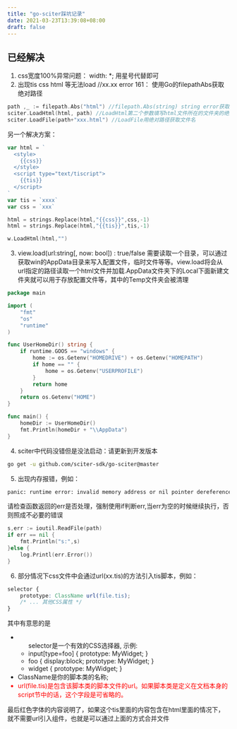 ```yaml
---
title: "go-sciter踩坑记录"
date: 2021-03-23T13:39:08+08:00
draft: false
---
```


## 已经解决
1. css宽度100%异常问题： width: *; 用星号代替即可
2. 出现tis css html 等无法load //xx.xx error 161：
使用Go的filepathAbs获取绝对路径

``` go golang
path ,_ := filepath.Abs("html") //filepath.Abs(string) string error获取绝对路径
sciter.LoadHtml(html, path) //LoadHtml第二个参数填写html文件所在的文件夹的绝对路径
sciter.LoadFile(path+"xxx.html") //LoadFile用绝对路径获取文件名
```
另一个解决方案：
``` go golang
var html = `
  <style>
    {{css}}
  </style>
  <script type="text/tiscript">
    {{tis}}
  </script>
`
var tis = `xxxx`
var css = `xxx`

html = strings.Replace(html,"{{css}}",css,-1)
html = strings.Replace(html,"{{tis}}",tis,-1)

w.LoadHtml(html,"")
```
3. view.load(url:string[, now: bool]) : true/false 需要读取一个目录，可以通过获取win的AppData目录来写入配置文件，临时文件等等。view.load将会从url指定的路径读取一个html文件并加载.AppData文件夹下的Local下面新建文件夹就可以用于存放配置文件等，其中的Temp文件夹会被清理
``` go golang
package main

import (
    "fmt"
    "os"
    "runtime"
)

func UserHomeDir() string {
    if runtime.GOOS == "windows" {
        home := os.Getenv("HOMEDRIVE") + os.Getenv("HOMEPATH")
        if home == "" {
            home = os.Getenv("USERPROFILE")
        }
        return home
    }
    return os.Getenv("HOME")
}

func main() {
    homeDir := UserHomeDir()
    fmt.Println(homeDir + "\\AppData")
}
```

4. sciter中代码没错但是没法启动：请更新到开发版本
``` bash
go get -u github.com/sciter-sdk/go-sciter@master
```

5. 出现内存报错，例如：
``` bash
panic: runtime error: invalid memory address or nil pointer dereference
```
请检查函数返回的err是否处理，强制使用if判断err,当err为空的时候继续执行，否则照成不必要的错误

``` go golang
s,err := ioutil.ReadFile(path)
if err == nil {
    fmt.Println("s:",s)
}else {
    log.Printl(err.Error())
}
```
6. 部分情况下css文件中会通过url(xx.tis)的方法引入tis脚本，例如：
``` css
selector {
    prototype: ClassName url(file.tis);
    /* ... 其他CSS属性 */
}
```
其中有意思的是
<ul>
<li>
<ul>selector是一个有效的CSS选择器, 示例:
    <li>input[type=foo] { prototype: MyWidget; } </li>
    <li>foo { display:block; prototype: MyWidget; }</li>
    <li>widget { prototype: MyWidget; }</li>
</ul>
</li>
<li>ClassName是你的脚本类的名称;</li>
<li style="color:red;">url(file.tis)是包含该脚本类的脚本文件的url。如果脚本类是定义在文档本身的script节中的话，这个字段是可省略的。</li>
</ul>
最后红色字体的内容说明了，如果这个tis里面的内容包含在html里面的情况下，就不需要url引入组件，也就是可以通过上面的方式合并文件






